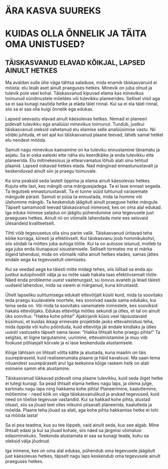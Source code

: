 # ÄRA KASVA SUUREKS
# KUIDAS OLLA ÕNNELIK JA TÄITA OMA UNISTUSED?

## TÄISKASVANUD ELAVAD KÕIKJAL, LAPSED AINULT HETKES

Ma avaldan sulle ühe väga tähtsa saladuse, mida enamik täiskasvanuid ei mõista: elu leiab aset ainult praeguses hetkes. Minevik on juba olnud ja tulevik pole veel kohal. Täiskasvanud kipuvad elama kas minevikus toimunud sündmustele mõeldes või tulevikku planeerides. Sellisel viisil aga sa ei saa kunagi nautida hetke ja elada täiel rinnal. Kui sa ei ela täiel rinnal, siis sa ei saa olla kuigi õnnelik ega edukas.

Lapsed seevastu elavad ainult käesolevas hetkes. Nemad ei planeeri pidevalt tulevikku ega analüüsi minevikus toimunut. Tundub, justkui täiskasvanud oleksid vahetanud elu elamise selle analüüsimise vastu. Nii võibki juhtuda, et sel ajal kui täiskasvanud plaane teevad, läheb samal hetkel elu nendest mööda.

Samuti nagu minevikus kaevamine on ka tuleviku ennustamine tänamatu ja asjatu. Sa ei oska ealeski ette näha elu keerdkäike ja enda tulevikku ette planeerida. Elu mitmekesisus ja ettearvamatus lõhub alati sinu tehtud plaanid. Lapsed oskavad hetkes elada. Nad mängivad ennastunustavalt ja keskenduvad ainult siin ja praegu toimuvale.

Ka sina peaksid seda lastelt õppima ja elama ainult käesolevas hetkes. Kujuta ette last, kes mängib oma mänguasjadega. Ta ei lase ennast segada. Ta tegutseb ennastunustavalt. Ta ei tunne süüd luhtunud varasemate mängude pärast. Samuti ei püüa ta ennustada, mida ta homme või ülehomme mängib. Ta keskendub jäägitult ainult praeguse hetke mängule. Täpselt samamoodi teevad täiskasvanud inimesed, kes on oma alal edukad. Iga eduka inimese saladus on jäägitu pühendumine oma tegevusele just praeguses hetkes. Ainult nii on võimalik lahendada meie ees seisvaid ülesandeid kvaliteetselt.

Tihti võib tegevusetus olla sinu parim valik. Täiskasvanud üritavad teha kõike korraga, kiiresti ja efektiivselt. Kui täiskasvanu joob hommikukohvi, siis sõidab ta mõttes juba autoga tööle. Kui ta on autosse istunud, motleb ta aga juba enda lõunapausi sisustamisele. Selliselt tormates me ei märka õigeid lahendusi, mida on võimalik näha ainult hetkes elades, samas jättes endale aega ka tegevusetult olemiseks.

Kui sa veedad aega ka täiesti mitte midagi tehes, siis lülitad sa enda aju justkui autopiloodilt välja ja su mõte saab hakata taas efektiivsemalt tööle. Näed enda probleeme uuest vaatenurgast, su loovus avaneb ja leiad täiesti uudseid lahendusi, mida sa varem ei märganud, kuna kiirustasid.

Ühelt lapseliku suhtumisega edukalt ettevõtjalt küsiti kord, mida ta soovitaks teda praegu kuulavatele noortele, kes soovivad saada sama edukaks, kui tema seda on. Või mida ta soovitaks vanematele inimestele, kes sooviksid hakata ettevõtjaks. Edukas ettevõtja mõtles sekundi ja ütles, et tal on ainult üks soovitus: "Hakka kohe pihta!" Ajakirjanik küsis veel täpsustavaid küsimusi, et kuidas ikkagi erinevate projektide jaoks ettevalmistusi teha, mida õppida või kuhu pöörduda, kuid ettevõtja jäi endale kindlaks ja ütles uuesti vastuseks täpselt sama lause: "Hakka lihtsalt kohe praegu pihta!" Ta selgitas, et liigne targutamine, uurimine, ettevalmistamine ja muu viib fookuse põhiasjalt kõrvale ja ei lase keskenduda alustamisele.

Kõige tähtsam on lihtsalt võtta kätte ja alustada, kuna maailm on täis suurepäraseid, kuid realiseerumata plaane ja häid kavatsusi. Ma saan tema nõuandest suurepäraselt aru! Iga teekonna kõige raskem hetk on alati esimene samm ehk alustamine.

Täiskasvanud lükkavad pidevalt oma plaane tulevikku, kuid seda õiget hetke ei tulegi kunagi. Sa pead lihtsalt elama hetkes nagu laps, ja olema julge, kartmatu nagu laps ning hakkama kohe pihta! Planeerimine, kaalutlemine, mõtlemine - need kõik on väga täiskasvanulikud ja arukad tegevused, kuid need on tõelise tegevuse vastandid. Kui sa hakkad kohe pihta, alustad otsast, siis sa jõuad teel olles niikuinii piisavalt planeerida, kaalutleda ja mõelda. Plaane teha jõuad sa alati, aga kohe pihta hakkamise hetke ei tohi sa mööda lasta!

Sa ei pea teadma, kus su tee lõppeb, vaid ainult seda, kus see algab. Mine lihtsalt edasi ja kui sa jõuad kohale, siis näed sa järgmisi võimalusi edasiminekuks. Teekonda alustamata ei saa sa kunagi teada, kuhu sa oleksid välja jõudnud.

Iga inimene, kes on oma alal edukas, pühendub oma tegevusele jäägitult just käesolevas hetkes, täpselt nagu laps keskendub oma tegevusele ainult praeguses hetkes.
